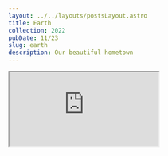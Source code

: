 ```yaml
---
layout: ../../layouts/postsLayout.astro
title: Earth
collection: 2022
pubDate: 11/23
slug: earth
description: Our beautiful hometown
---
```


<div>
 <iframe class="w-full h-2xl mt-10" src='https://my.spline.design/untitled-8a64435d8d1f4464359768064ccb15cb/' />
 <p class="annotation">(使用鼠标/手指拖动地球)</p>
</div>

